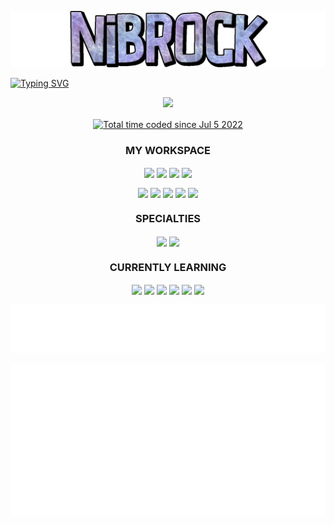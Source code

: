 ![Nibrock Banner](./assets/Nibrock%20Transparent.png)

[![Typing SVG](https://readme-typing-svg.herokuapp.com?font=Silkscreen&size=50&pause=1000&color=8B0CF7&center=true&width=1500&height=100&lines=Freelance+Designer/Developer)](https://git.io/typing-svg)
<p align="center">
  <img src="https://www.codewars.com/users/Nibrock/badges/large" />
</p>  
<p align="center">
<a href="https://wakatime.com/@987273a0-e885-4d0a-a42b-6ba3ca76dbf6"><img align="center" src="https://wakatime.com/badge/user/987273a0-e885-4d0a-a42b-6ba3ca76dbf6.svg?style=for-the-badge" alt="Total time coded since Jul 5 2022" /></a>
</p>
<h3 align="center">
MY WORKSPACE
</h3>
<p align="center">
<img align="center" height="25" src="https://img.shields.io/badge/Windows%2010-0078D6?style=for-the-badge&logo=windows&logoColor=white">
<img align="center" height="25" src="https://img.shields.io/badge/Intel%20-Core_i9—11900K-0071C5?style=for-the-badge&logo=intel&logoColor=white">
<img align="center" height="25" src="https://img.shields.io/badge/RAM-64GB-%230071C5.svg?&style=for-the-badge&logoColor=white">
<img align="center" height="25" src="https://img.shields.io/badge/NVIDIA-RTX 3090-76B900?style=for-the-badge&logo=nvidia&logoColor=white">
</p>

<p align="center">
<img align="center" height="20" src="https://img.shields.io/badge/Google_chrome-4285F4?style=for-the-badge&logo=Google-chrome&logoColor=white">
<img align="center" height="20" src="https://img.shields.io/badge/Adobe%20Creative%20Cloud-DA1F26?style=for-the-badge&logo=Adobe%20Creative%20Cloud&logoColor=white">
<img align="center" height="20" src="https://img.shields.io/badge/Microsoft_Office-D83B01?style=for-the-badge&logo=microsoft-office&logoColor=white">
<img align="center" height="20" src="https://img.shields.io/badge/WebStorm-000000.svg?style=for-the-badge&logo=WebStorm&logoColor=white">
<img align="center" height="20" src="https://img.shields.io/badge/iOS-000000?style=for-the-badge&logo=ios&logoColor=white">
</p>

<h3 align="center">
SPECIALTIES
</h3>

<p align="center">
<img align="center" height="25" src="https://img.shields.io/badge/adobe%20photoshop-%2331A8FF.svg?style=for-the-badge&logo=adobe%20photoshop&logoColor=white">
<img align="center" height="25" src="https://img.shields.io/badge/Microsoft_Excel-217346?style=for-the-badge&logo=microsoft-excel&logoColor=white">
</p>

<h3 align="center">
CURRENTLY LEARNING
</h3>

<p align="center">
<img align="center" height="20" src="https://img.shields.io/badge/adobe%20illustrator-%23FF9A00.svg?style=for-the-badge&logo=adobe%20illustrator&logoColor=white">
<img align="center" height="20" src="https://img.shields.io/badge/IntelliJ_IDEA-000000.svg?style=for-the-badge&logo=intellij-idea&logoColor=white">
<img align="center" height="20" src="https://img.shields.io/badge/java-%23ED8B00.svg?style=for-the-badge&logo=java&logoColor=white">
<img align="center" height="20" src="https://img.shields.io/badge/javascript-%23F0DB4F.svg?style=for-the-badge&logo=javascript&logoColor=323330">
<img align="center" height="20" src="https://img.shields.io/badge/html-%23E34F26.svg?style=for-the-badge&logo=html5&logoColor=white">
 <img align="center" height="20" src="https://img.shields.io/badge/css-%231572B6.svg?style=for-the-badge&logo=css3&logoColor=white">
</p>
<p align="center">
  <img src="https://github.com/Nibrock/nibrock/blob/main/metrics.plugin.topics.icons.svg" />
</p>
<p align="center">
  <img src="https://github.com/Nibrock/nibrock/blob/main/metrics.plugin.wakatime.svg" />
</p>

<!--
<details>
  <summary><h3>Resume</h3></summary>

# Design
>NOTE: This resume is a work in progress and does not represent my entire body of work.

>This resume is intended to showcase my design work, accessible via my LinkedIn, but seperate, preventing access to personal information by those not viewing this page from a LinkedIn, Indeed, or Job Application.

## Minecraft
### Spigot Plugin Pages
- [Blep Fishing](https://www.spigotmc.org/resources/blep-fishing.78555/) - Logo, Header, Banners, and Buttons
- [SellGui](https://www.spigotmc.org/resources/sellgui.55201/) - Logo and Header
- [EmeraldsEnhanced](https://www.spigotmc.org/resources/emeralds-enriched-itemsadder.104789/) - Logo, Header, and Banner

### Miscellaneous
- [Nibrock's GUI](https://www.planetminecraft.com/texture-pack/nibrock-s-gui/) - A complete redesign of the Minecraft GUI from scratch

</details>
<details>
  <summary><h3>Program Proficiency</h3></summary>
  Below are my proficiency levels for various categories of software
  
  <details>
    <summary>OS</summary>
    <h2 align="center">OPERATING SYSTEM PROFICIENCY</h2>
    <h3 align="center">PROFICIENT</h3>
    <p align="center">
    <img align="center" height="30" src="https://img.shields.io/badge/Windows-0078D6?style=for-the-badge&logo=windows&logoColor=white"><img align="center" height="30" src="https://img.shields.io/badge/iOS-000000?style=for-the-badge&logo=ios&logoColor=white">
    </p>
    <h3 align="center">FAMILIAR</h3>
    <p align="center">
    <img align="center" height="30" src="https://img.shields.io/badge/mac%20os-000000?style=for-the-badge&logo=apple&logoColor=white"><img align="center" height="30" src="https://img.shields.io/badge/Windows_XP-003399?style=for-the-badge&logo=windows-xp&logoColor=white">
    </p>
    <h3 align="center">SOME EXPERIENCE</h3>
    <p align="center">
    <img align="center" height="30" src="https://img.shields.io/badge/Android-3DDC84?style=for-the-badge&logo=android&logoColor=white">
    </p>
  </details>
  <details>
    <summary>DESIGN</summary>
    <h2 align="center">DESIGN SOFTWARE PROFICIENCY</h2>
    <h3 align="center">PROFICIENT</h3>
    <p align="center">
    <img align="center" height="30" src="https://img.shields.io/badge/Adobe%20Photoshop-31A8FF?style=for-the-badge&logo=Adobe%20Photoshop&logoColor=black">
    </p>
    <h3 align="center">FAMILIAR</h3>
    <p align="center">
    <img align="center" height="30" src="https://img.shields.io/badge/Adobe%20Illustrator-FF9A00?style=for-the-badge&logo=adobe%20illustrator&logoColor=white"><img align="center" height="30" src="https://img.shields.io/badge/gimp-5C5543?style=for-the-badge&logo=gimp&logoColor=white">
    </p>
    <h3 align="center">SOME EXPERIENCE</h3>
    <p align="center">
    <img align="center" height="30" src="https://img.shields.io/badge/blender-%23F5792A.svg?style=for-the-badge&logo=blender&logoColor=white"><img align="center" height="30" src="https://img.shields.io/badge/Adobe%20after%20affects-CF96FD?style=for-the-badge&logo=Adobe%20after%20effects&logoColor=393665"><img align="center" height="30" src="https://img.shields.io/badge/Adobe%20InDesign-FF3366?style=for-the-badge&logo=Adobe%20InDesign&logoColor=white"><img align="center" height="30" src="https://img.shields.io/badge/Adobe%20XD-470137?style=for-the-badge&logo=Adobe%20XD&logoColor=#FF61F6"><img align="center" height="30" src="https://img.shields.io/badge/Adobe%20Premiere%20Pro-9999FF?style=for-the-badge&logo=Adobe%20Premiere%20Pro&logoColor=white">
    </p>
  </details>
  <details>
    <summary>OFFICE</summary>
    <h2 align="center">OFFICE SOFTWARE PROFICIENCY</h2>
    <h3 align="center">PROFICIENT</h3>
    <p align="center">
    <img align="center" height="30" src="https://img.shields.io/badge/Microsoft_Excel-217346?style=for-the-badge&logo=microsoft-excel&logoColor=white"><img align="center" height="30" src="https://img.shields.io/badge/Microsoft_Office-D83B01?style=for-the-badge&logo=microsoft-office&logoColor=white"><img align="center" height="30" src="https://img.shields.io/badge/Google%20Sheets-34A853?style=for-the-badge&logo=google-sheets&logoColor=white">
    </p>
    <h3 align="center">FAMILIAR</h3>
    <p align="center">
    <img align="center" height="30" src="https://img.shields.io/badge/Microsoft_PowerPoint-B7472A?style=for-the-badge&logo=microsoft-powerpoint&logoColor=white"><img align="center" height="30" src="https://img.shields.io/badge/Microsoft_Word-2B579A?style=for-the-badge&logo=microsoft-word&logoColor=white">
    </p>
  </details>
  <details>
    <summary>IDE</summary>
    <h2 align="center">INTEGRATED DEVELOPMENT ENVIRONMENT (IDE) PROFICIENCY</h2>
    <h3 align="center">FAMILIAR</h3>
    <p align="center">
      <img align="center" height="30" src="https://img.shields.io/badge/IntelliJ_IDEA-000000.svg?style=for-the-badge&logo=intellij-idea&logoColor=white">
      <img align="center" height="30" src="https://img.shields.io/badge/WebStorm-000000.svg?style=for-the-badge&logo=WebStorm&logoColor=white">
    </p>
    <h3 align="center">SOME EXPERIENCE</h3>
    <p align="center">
    <img align="center" height="30" src="https://img.shields.io/badge/Visual_Studio-5C2D91?style=for-the-badge&logo=visual%20studio&logoColor=white">
    </p>
  </details>
  <details>
    <summary>LANGUAGES/FRAMEWORKS</summary>
    <h2 align="center">PROGRAMMING LANGUAGE/FRAMEWORKS PROFICIENCY</h2>
    <h3 align="center">PROFICIENT</h3>
    <p align="center">
    <img align="center" height="30" src="https://img.shields.io/badge/yml_configuration-9FA6B2?style=for-the-badge&logo=java&logoColor=white">
    </p>
    <h3 align="center">FAMILIAR</h3>
    <p align="center">
      <img align="center" height="30" src="https://img.shields.io/badge/HTML5-E34F26?style=for-the-badge&logo=html5&logoColor=white">
      <img align="center" height="30" src="https://img.shields.io/badge/json-5E5C5C?style=for-the-badge&logo=json&logoColor=white">
      <img align="center" height="30" src="https://img.shields.io/badge/CSS-000000.svg?style=for-the-badge&logo=CSS3&logoColor=white">
      <img align="center" height="30" src="https://img.shields.io/badge/Java-%23ED8B00.svg?style=for-the-badge&logo=Java&logoColor=white">
      <img align="center" height="30" src="https://img.shields.io/badge/JavaScript-F7DF1E.svg?style=for-the-badge&logo=JavaScript&logoColor=white">
    </p>
    <h3 align="center">SOME EXPERIENCE</h3>
    <p align="center">
    <img align="center" height="30" src="https://img.shields.io/badge/PHP-777BB4?style=for-the-badge&logo=php&logoColor=white">
    </p>
  </details>
  <details>
    <summary>DATABASE</summary>
    <h2 align="center">DATABASE PROFICIENCY</h2>
    <h3 align="center">SOME EXPERIENCE</h3>
    <p align="center">
    <img align="center" height="30" src="https://img.shields.io/badge/MySQL-005C84?style=for-the-badge&logo=mysql&logoColor=white"><img align="center" height="30" src="https://img.shields.io/badge/SQLite-07405E?style=for-the-badge&logo=sqlite&logoColor=white">
    </p>
  </details>
  <details>
    <summary>MUSIC/DAW</summary>
    <h2 align="center">MUSIC/DIGITAL AUDIO WORKSTATION (DAW) PROFICIENCY</h2>
    <h3 align="center">PROFICIENT</h3>
    <p align="center">
    <img align="center" height="30" src="https://img.shields.io/badge/FL_Studio-FF5733?style=for-the-badge&logo=flask&logoColor=white">
    </p>
    <h3 align="center">FAMILIAR</h3>
    <p align="center">
    <img align="center" height="30" src="https://img.shields.io/badge/Audacity-0000CC?style=for-the-badge&logo=audacity&logoColor=white">
    </p>
  </details>
</details>
<details>
  <summary><h3>Links</h3></summary>
  <h2 align="center">YOU CAN ALSO FIND ME AT THE FOLLOWING:</h2>
  <p align="center">
  <a href = "https://www.planetminecraft.com/member/nibrock/" target = "_self"> 
     <img src = "https://img.shields.io/badge/Planet_Minecraft-7CFC00?style=for-the-badge&logo=googleearth&logoColor=white" alt = "Planet Minecraft" border = "0"/> 
  </a>
  <a href = "https://www.spigotmc.org/members/nibrock.974029/" target = "_self"> 
     <img src = "https://img.shields.io/badge/Spigot-FFC300?style=for-the-badge&logo=rainmeter&logoColor=white" alt = "Spigot" border = "0"/> 
  </a>
  <a href = "https://www.patreon.com/nibrock" target = "_self"> 
     <img src = "https://img.shields.io/badge/Patreon-F96854?style=for-the-badge&logo=patreon&logoColor=white" alt = "Patreon" border = "0"/> 
  </a>
  <a href = "https://steamcommunity.com/id/nibrock" target = "_self"> 
     <img src = "https://img.shields.io/badge/Steam-000000?style=for-the-badge&logo=steam&logoColor=white" alt = "" border = "0"/> 
  </a>
  <a href = "https://twitter.com/NibrockDesign" target = "_self"> 
     <img src = "https://img.shields.io/badge/Twitter-1DA1F2?style=for-the-badge&logo=twitter&logoColor=white" alt = "Twitter" border = "0"/> 
  </a>
  </p>
</details>
-->


<!--
**Nibrock/nibrock** is a ✨ _special_ ✨ repository because its `README.md` (this file) appears on your GitHub profile.

Here are some ideas to get you started:

- 🔭 I’m currently working on ...
- 🌱 I’m currently learning ...
- 👯 I’m looking to collaborate on ...
- 🤔 I’m looking for help with ...
- 💬 Ask me about ...
- 📫 How to reach me: ...
- 😄 Pronouns: ...
- ⚡ Fun fact: ...
-->
